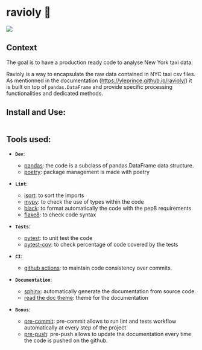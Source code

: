 # ravioly :spaghetti:

![](https://github.com/yleprince/ravioly/workflows/Python%20CI/badge.svg)


## Context 
The goal is to have a production ready code to analyse New York taxi data.

Ravioly is a way to encapsulate the raw data contained in NYC taxi csv files. As mentionned in the documentation (https://yleprince.github.io/ravioly/) it is built on top of `pandas.DataFrame` and provide specific processing functionalities and dedicated methods.

## Install and Use:

```sh
```

## Tools used:
* **`Dev`**:
  * [pandas](https://pandas.pydata.org/): the code is a subclass of pandas.DataFrame data structure.
  * [poetry](https://python-poetry.org/): package management is made with poetry
  
* **`Lint`**:
  * [isort](https://pypi.org/project/isort/): to sort the imports
  * [mypy](http://mypy-lang.org/): to check the use of types within the code
  * [black](https://pypi.org/project/black/): to format automatically the code with the pep8 requirements
  * [flake8](https://gitlab.com/PyCQA/flake8): to check code syntax

* **`Tests`**:
  * [pytest](https://docs.pytest.org/en/latest/): to unit test the code
  * [pytest-cov](https://pypi.org/project/pytest-cov/): to check percentage of code covered by the tests

* **`CI`**:
  * [github actions](https://github.com/features/actions): to maintain code consistency over commits.

* **`Documentation`**:
  * [sphinx](https://www.sphinx-doc.org/en/master/): automatically generate the documentation from source code.
  * [read the doc theme](https://sphinx-rtd-theme.readthedocs.io/): theme for the documentation

* **`Bonus`**:
  * [pre-commit](https://pre-commit.com/): pre-commit allows to run lint and tests workflow automatically at every step of the project
  * [pre-push](https://www.git-scm.com/docs/githooks#_pre_push): pre-push allows to update the documentation every time the code is pushed on the github.
 
